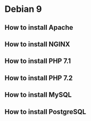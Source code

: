 # Debian 9

## How to install Apache

## How to install NGINX

## How to install PHP 7.1

## How to install PHP 7.2

## How to install MySQL

## How to install PostgreSQL
